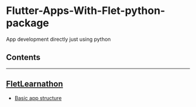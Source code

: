 # Flutter-Apps-With-Flet-python-package
App development directly  just using python 

<!-- list of contents -->
## Contents
---
 <!--learnathon in fletLearnathon Folder  -->
## [FletLearnathon](fletLearnathon)

* [Basic app structure ](fletLearnathon/01basic-app-structure.py)
